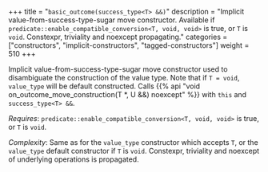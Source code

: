 +++
title = "`basic_outcome(success_type<T> &&)`"
description = "Implicit value-from-success-type-sugar move constructor. Available if `predicate::enable_compatible_conversion<T, void, void>` is true, or `T` is `void`. Constexpr, triviality and noexcept propagating."
categories = ["constructors", "implicit-constructors", "tagged-constructors"]
weight = 510
+++

Implicit value-from-success-type-sugar move constructor used to disambiguate the construction of the value type.
Note that if `T = void`, `value_type` will be default constructed.  Calls {{% api "void on_outcome_move_construction(T *, U &&) noexcept" %}} with `this` and `success_type<T> &&`.

*Requires*: `predicate::enable_compatible_conversion<T, void, void>` is true, or `T` is `void`.

*Complexity*: Same as for the `value_type` constructor which accepts `T`, or the `value_type` default constructor if `T` is `void`. Constexpr, triviality and noexcept of underlying operations is propagated.